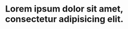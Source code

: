 ---
agency: LOREM
awardee:  Lorem ipsum dolor sit amet, consectetur adipisicing elit. 
awardeeName: Lorem ipsum dolor sit amet.
expDate: 08/31/2016
id: '1228397'
piFirstName: XYZ
piLastName: ABC
coPDPI:
- TEMP ETC
startDate: 09/01/2012
title:  Lorem ipsum dolor sit amet, consectetur adipisicing elit.
external_url : 'https://www.google.com/'
---